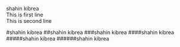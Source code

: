 <!--markdown tutorial -->
shahin kibrea </br>
This is first line </br>
This is second line

#shahin kibrea
##shahin kibrea
###shahin kibrea
####shahin kibrea
#####shahin kibrea
######shahin kibrea
